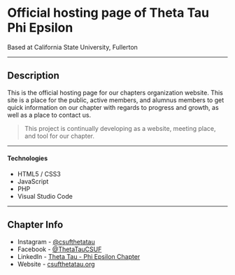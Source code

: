 # Official hosting page of Theta Tau Phi Epsilon
Based at California State University, Fullerton

---

## Description

This is the official hosting page for our chapters organization website. This site is a place for the public, active members, and alumnus members to get quick information on our chapter with regards to progress and growth, as well as a place to contact us. 

> This project is continually developing as a website, meeting place, and tool for our chapter.

---

#### Technologies

- HTML5 / CSS3
- JavaScript
- PHP
- Visual Studio Code

---

## Chapter Info

- Instagram - [@csufthetatau](https://www.instagram.com/csufthetatau/)
- Facebook - [@ThetaTauCSUF](https://www.facebook.com/ThetaTauCSUF)
- LinkedIn - [Theta Tau - Phi Epsilon Chapter](https://www.linkedin.com/company/csufthetatau/mycompany/)
- Website - [csufthetatau.org](https://www.csufthetatau.org/)
